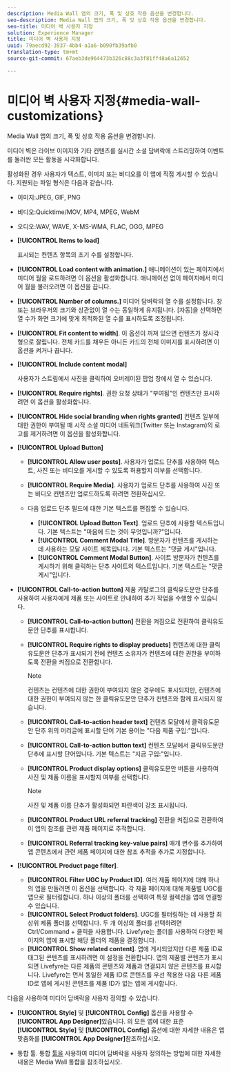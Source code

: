 ```yaml
---
description: Media Wall 앱의 크기, 폭 및 상호 작용 옵션을 변경합니다.
seo-description: Media Wall 앱의 크기, 폭 및 상호 작용 옵션을 변경합니다.
seo-title: 미디어 벽 사용자 지정
solution: Experience Manager
title: 미디어 벽 사용자 지정
uuid: 79aecd92-3937-4bb4-a1a6-b090fb39afb0
translation-type: tm+mt
source-git-commit: 67aeb3de964473b326c88c3a3f81ff48a6a12652

---
```



# 미디어 벽 사용자 지정{#media-wall-customizations}

Media Wall 앱의 크기, 폭 및 상호 작용 옵션을 변경합니다.



미디어 벽은 라이브 이미지와 기타 컨텐츠를 실시간 소셜 담벼락에 스트리밍하여 이벤트를 둘러싼 모든 활동을 시각화합니다.

활성화된 경우 사용자가 텍스트, 이미지 또는 비디오를 이 앱에 직접 게시할 수 있습니다. 지원되는 파일 형식은 다음과 같습니다.

* 이미지:JPEG, GIF, PNG
* 비디오:Quicktime/MOV, MP4, MPEG, WebM
* 오디오:WAV, WAVE, X-MS-WMA, FLAC, OGG, MPEG

* **[!UICONTROL Items to load]**

   표시되는 컨텐츠 항목의 초기 수를 설정합니다.

* **[!UICONTROL Load content with animation.]** 애니메이션이 있는 페이지에서 미디어 월을 로드하려면 이 옵션을 활성화합니다. 애니메이션 없이 페이지에서 미디어 월을 불러오려면 이 옵션을 끕니다.
* **[!UICONTROL Number of columns.]** 미디어 담벼락의 열 수를 설정합니다. 창 또는 브라우저의 크기와 상관없이 열 수는 동일하게 유지됩니다. [자동]을 선택하면 열 수가 화면 크기에 맞게 최적화된 열 수를 표시하도록 조정됩니다.
* **[!UICONTROL Fit content to width]**. 이 옵션이 꺼져 있으면 컨텐츠가 정사각형으로 잘립니다. 전체 카드를 채우든 아니든 카드의 전체 이미지를 표시하려면 이 옵션을 켜거나 끕니다.
* **[!UICONTROL Include content modal]**

   사용자가 스트림에서 사진을 클릭하여 오버레이된 팝업 창에서 열 수 있습니다.

* **[!UICONTROL Require rights]**. 권한 요청 상태가 "부여됨"인 컨텐츠만 표시하려면 이 옵션을 활성화합니다.
* **[!UICONTROL Hide social branding when rights granted]** 컨텐츠 일부에 대한 권한이 부여될 때 시작 소셜 미디어 네트워크(Twitter 또는 Instagram)의 로고를 제거하려면 이 옵션을 활성화합니다.

* **[!UICONTROL Upload Button]**

   * **[!UICONTROL Allow user posts]**. 사용자가 업로드 단추를 사용하여 텍스트, 사진 또는 비디오를 게시할 수 있도록 허용할지 여부를 선택합니다.
   * **[!UICONTROL Require Media]**. 사용자가 업로드 단추를 사용하여 사진 또는 비디오 컨텐츠만 업로드하도록 하려면 전환하십시오.
   * 다음 업로드 단추 필드에 대한 기본 텍스트를 편집할 수 있습니다.

      * **[!UICONTROL Upload Button Text]**. 업로드 단추에 사용할 텍스트입니다. 기본 텍스트는 "마음에 드는 것이 무엇입니까?"입니다.
      * **[!UICONTROL Comment Modal Title]**. 방문자가 컨텐츠를 게시하는 데 사용하는 모달 사이트 제목입니다. 기본 텍스트는 "댓글 게시"입니다.
      * **[!UICONTROL Comment Modal Button]**. 사이트 방문자가 컨텐츠를 게시하기 위해 클릭하는 단추 사이트의 텍스트입니다. 기본 텍스트는 "댓글 게시"입니다.

* **[!UICONTROL Call-to-action button]** 제품 카탈로그의 클릭유도문안 단추를 사용하여 사용자에게 제품 또는 사이트로 안내하여 추가 작업을 수행할 수 있습니다.

   * **[!UICONTROL Call-to-action button]** 전환을 켜짐으로 전환하여 클릭유도문안 단추를 표시합니다.
   * **[!UICONTROL Require rights to display products]** 컨텐츠에 대한 클릭유도문안 단추가 표시되기 전에 컨텐츠 소유자가 컨텐츠에 대한 권한을 부여하도록 전환을 켜짐으로 전환합니다.

      >[!NOTE]
      >
      >컨텐츠는 컨텐츠에 대한 권한이 부여되지 않은 경우에도 표시되지만, 컨텐츠에 대한 권한이 부여되지 않는 한 클릭유도문안 단추가 컨텐츠와 함께 표시되지 않습니다.

   * **[!UICONTROL Call-to-action header text]** 컨텐츠 모달에서 클릭유도문안 단추 위의 머리글에 표시할 단어 기본 용어는 "다음 제품 구입:"입니다.
   * **[!UICONTROL Call-to-action button text]** 컨텐츠 모달에서 클릭유도문안 단추에 표시할 단어입니다. 기본 텍스트는 "지금 구입:"입니다.
   * **[!UICONTROL Product display options]** 클릭유도문안 버튼을 사용하여 사진 및 제품 이름을 표시할지 여부를 선택합니다.

      >[!NOTE]
      >
      >사진 및 제품 이름 단추가 활성화되면 파란색이 강조 표시됩니다.

   * **[!UICONTROL Product URL referral tracking]** 전환을 켜짐으로 전환하여 이 앱의 참조를 관련 제품 페이지로 추적합니다.
   * **[!UICONTROL Referral tracking key-value pairs]** 매개 변수를 추가하여 앱 콘텐츠에서 관련 제품 페이지에 대한 참조 추적을 추가로 지정합니다.

* **[!UICONTROL Product page filter]**.
   * **[!UICONTROL Filter UGC by Product ID]**. 여러 제품 페이지에 대해 하나의 앱을 만들려면 이 옵션을 선택합니다. 각 제품 페이지에 대해 제품별 UGC를 앱으로 필터링합니다. 하나 이상의 폴더를 선택하여 특정 컬렉션을 앱에 연결할 수 있습니다.
   * **[!UICONTROL Select Product folders]**. UGC를 필터링하는 데 사용할 최상위 제품 폴더를 선택합니다. 두 개 이상의 폴더를 선택하려면 Ctrl/Command + 클릭을 사용합니다. Livefyre는 폴더를 사용하여 다양한 페이지의 앱에 표시할 해당 폴더의 제품을 결정합니다.
   * **[!UICONTROL Show related content]**. 앱에 게시되었지만 다른 제품 ID로 태그된 콘텐츠를 표시하려면 이 설정을 전환합니다. 앱의 제품별 콘텐츠가 표시되면 Livefyre는 다른 제품의 콘텐츠와 제품과 연결되지 않은 콘텐츠를 표시합니다. Livefyre는 먼저 동일한 제품 ID로 콘텐츠를 우선 적용한 다음 다른 제품 ID로 앱에 게시된 콘텐츠를 제품 ID가 없는 앱에 게시합니다.

다음을 사용하여 미디어 담벼락을 사용자 정의할 수 있습니다.

* **[!UICONTROL Style]** 및 **[!UICONTROL Config]** 옵션을 사용할 수 **[!UICONTROL App Designer]**&#x200B;있습니다. 의 모든 앱에 대한 표준 **[!UICONTROL Style]** 및 **[!UICONTROL Config]** 옵션에 대한 자세한 내용은 앱 맞춤화를 **[!UICONTROL App Designer]**&#x200B;참조하십시오.

* 통합 툴. 통합 [툴을](/help/implementation/c-app-integrations/c-media-wall-integration.md) 사용하여 미디어 담벼락을 사용자 정의하는 방법에 대한 자세한 내용은 Media Wall 통합을 참조하십시오.

